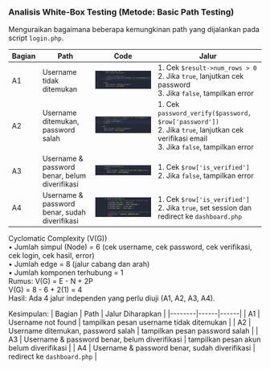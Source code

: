 ### Analisis White-Box Testing (Metode: Basic Path Testing)


Menguraikan bagaimana beberapa kemungkinan path yang dijalankan pada script `login.php`.

| Bagian | Path | Code | Jalur |
|--------|------|------|-------|
| A1 | Username tidak ditemukan | ![A1](./path1.png) | 1. Cek `$result->num_rows > 0`<br>2. Jika `true`, lanjutkan cek password <br>3. Jika `false`, tampilkan error|
| A2 | Username ditemukan, password salah | ![A2](path2.png) | 1. Cek `password_verify($password, $row['password'])`<br>2. Jika `true`, lanjutkan cek verifikasi email <br>3. Jika `false`, tampilkan error |
| A3 | Username & password benar, belum diverifikasi | ![A3](./path3.png) | 1. Cek `$row['is_verified']`<br>2. Jika `false`, tampilkan error |
| A4 | Username & password benar, sudah diverifikasi | ![A4](./path4.png) | 1. Cek `$row['is_verified']`<br>2. Jika `true`, set session dan redirect ke `dashboard.php` |

Cyclomatic Complexity (V(G))<br>
• Jumlah simpul (Node) = 6 (cek username, cek password, cek verifikasi, cek login, cek hasil, error) <br>
• Jumlah edge = 8 (jalur cabang dan arah) <br>
• Jumlah komponen terhubung = 1 <br>
Rumus: V(G) = E - N + 2P <br>
V(G) = 8 - 6 + 2(1) = 4 <br>
Hasil: Ada 4 jalur independen yang perlu diuji (A1, A2, A3, A4).

Kesimpulan:
| Bagian | Path | Jalur Diharapkan |
|--------|------|------|
| A1 | Username not found | tampilkan pesan username tidak ditemukan |
| A2 | Username ditemukan, password salah | tampilkan pesan password salah |
| A3 | Username & password benar, belum diverifikasi | tampilkan pesan akun belum diverifikasi |
| A4 | Username & password benar, sudah diverifikasi | redirect ke `dashboard.php` |